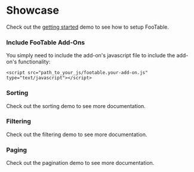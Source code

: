 # Showcase

Check out the [getting started] demo to see how to setup FooTable.

### Include FooTable Add-Ons

You simply need to include the add-on's javascript file to include the
add-on's functionality:

    <script src="path_to_your_js/footable.your-add-on.js" type="text/javascript"></script>

### Sorting

Check out the sorting demo to see more documentation.

### Filtering

Check out the filtering demo to see more documentation.

### Paging

Check out the pagination demo to see more documentation.

[getting started]: lib/md/getting-started.md

